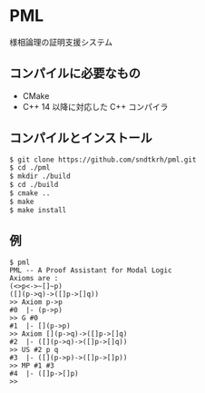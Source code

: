 # PML
様相論理の証明支援システム

## コンパイルに必要なもの
- CMake
- C++ 14 以降に対応した C++ コンパイラ

## コンパイルとインストール
```bash
$ git clone https://github.com/sndtkrh/pml.git
$ cd ./pml
$ mkdir ./build
$ cd ./build
$ cmake ..
$ make
$ make install
```

## 例
```
$ pml
PML -- A Proof Assistant for Modal Logic
Axioms are :
(<>p<->~[]~p)
([](p->q)->([]p->[]q))
>> Axiom p->p
#0  |- (p->p)
>> G #0
#1  |- [](p->p)
>> Axiom [](p->q)->([]p->[]q)
#2  |- ([](p->q)->([]p->[]q))
>> US #2 p q
#3  |- ([](p->p)->([]p->[]p))
>> MP #1 #3
#4  |- ([]p->[]p)
>> 
```
